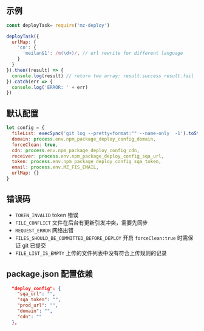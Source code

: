 ## 示例

```javascript
const deployTask= require('mz-deploy')

deployTask({
  urlMap: {
    'cn': {
      'meilan$1': /m(\d+)/, // url rewrite for different language
    }
  }
}).then((result) => {
  console.log(result) // return two array: result.success result.fail
}).catch(err => {
  console.log('ERROR: ' + err)
})
```

## 默认配置

```javascript
let config = {
  fileList: execSync('git log --pretty=format:"" --name-only  -1').toString().split('\n'),
  domain: process.env.npm_package_deploy_config_domain,
  forceClean: true,
  cdn: process.env.npm_package_deploy_config_cdn,
  receiver: process.env.npm_package_deploy_config_sqa_url,
  token: process.env.npm_package_deploy_config_sqa_token,
  email: process.env.MZ_FIS_EMAIL,
  urlMap: {}
}
```

## 错误码

* `TOKEN_INVALID` token 错误
* `FILE_CONFLICT` 文件在后台有更新引发冲突，需要先同步
* `REQUEST_ERROR` 网络出错
* `FILES_SHOULD_BE_COMMITTED_BEFORE_DEPLOY` 开启 `forceClean:true` 时需保证 git 已提交
* `FILE_LIST_IS_EMPTY` 上传的文件列表中没有符合上传规则的记录


## package.json 配置依赖

```json
  "deploy_config": {
    "sqa_url": "",
    "sqa_token": "",
    "prod_url": "",
    "domain": "",
    "cdn": ""
  },
```

